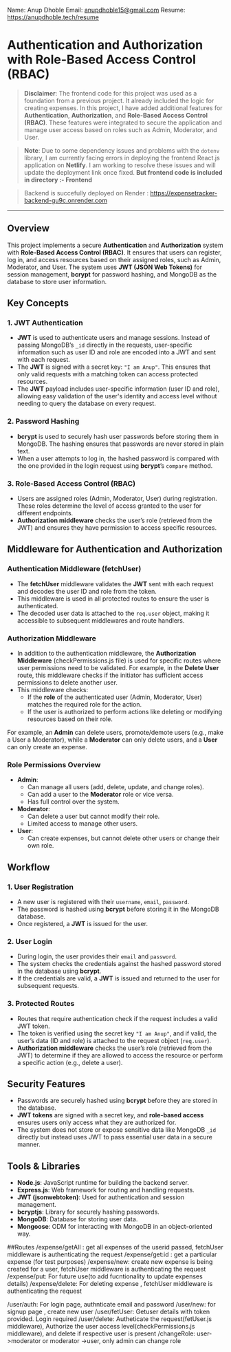 Name: Anup Dhoble 
Email: anupdhoble15@gmail.com
Resume: https://anupdhoble.tech/resume

# Authentication and Authorization with Role-Based Access Control (RBAC)

> **Disclaimer**: The frontend code for this project was used as a foundation from a previous project. It already included the logic for creating expenses. In this project, I have added additional features for **Authentication**, **Authorization**, and **Role-Based Access Control (RBAC)**. These features were integrated to secure the application and manage user access based on roles such as Admin, Moderator, and User.

> **Note**: Due to some dependency issues and problems with the `dotenv` library, I am currently facing errors in deploying the frontend React.js application on **Netlify**. I am working to resolve these issues and will update the deployment link once fixed. **But frontend code is included in directory :- Frontend**

> Backend is succefully deployed on Render : https://expensetracker-backend-gu9c.onrender.com 

---

## Overview

This project implements a secure **Authentication** and **Authorization** system with **Role-Based Access Control (RBAC)**. It ensures that users can register, log in, and access resources based on their assigned roles, such as Admin, Moderator, and User. The system uses **JWT (JSON Web Tokens)** for session management, **bcrypt** for password hashing, and MongoDB as the database to store user information.

## Key Concepts

### 1. **JWT Authentication**
   - **JWT** is used to authenticate users and manage sessions. Instead of passing MongoDB’s `_id` directly in the requests, user-specific information such as user ID and role are encoded into a JWT and sent with each request.
   - The **JWT** is signed with a secret key: `"I am Anup"`. This ensures that only valid requests with a matching token can access protected resources.
   - The **JWT** payload includes user-specific information (user ID and role), allowing easy validation of the user's identity and access level without needing to query the database on every request.

### 2. **Password Hashing**
   - **bcrypt** is used to securely hash user passwords before storing them in MongoDB. The hashing ensures that passwords are never stored in plain text.
   - When a user attempts to log in, the hashed password is compared with the one provided in the login request using **bcrypt**’s `compare` method.

### 3. **Role-Based Access Control (RBAC)**
   - Users are assigned roles (Admin, Moderator, User) during registration. These roles determine the level of access granted to the user for different endpoints.
   - **Authorization middleware** checks the user’s role (retrieved from the JWT) and ensures they have permission to access specific resources.

## Middleware for Authentication and Authorization

### **Authentication Middleware (fetchUser)**

   - The **fetchUser** middleware validates the **JWT** sent with each request and decodes the user ID and role from the token.
   - This middleware is used in all protected routes to ensure the user is authenticated.
   - The decoded user data is attached to the `req.user` object, making it accessible to subsequent middlewares and route handlers.

### **Authorization Middleware**
   
   - In addition to the authentication middleware, the **Authorization Middleware** (checkPermissions.js file) is used for specific routes where user permissions need to be validated. For example, in the **Delete User** route, this middleware checks if the initiator has sufficient access permissions to delete another user.
   - This middleware checks:
     - If the **role** of the authenticated user (Admin, Moderator, User) matches the required role for the action.
     - If the user is authorized to perform actions like deleting or modifying resources based on their role.

   For example, an **Admin** can delete users, promote/demote users (e.g., make a User a Moderator), while a **Moderator** can only delete users, and a **User** can only create an expense.

### Role Permissions Overview

   - **Admin**: 
     - Can manage all users (add, delete, update, and change roles).
     - Can add a user to the **Moderator** role or vice versa.
     - Has full control over the system.
   - **Moderator**: 
     - Can delete a user but cannot modify their role.
     - Limited access to manage other users.
   - **User**: 
     - Can create expenses, but cannot delete other users or change their own role.

## Workflow

### 1. **User Registration**
   - A new user is registered with their `username`, `email`, `password`.
   - The password is hashed using **bcrypt** before storing it in the MongoDB database.
   - Once registered, a **JWT** is issued for the user.

### 2. **User Login**
   - During login, the user provides their `email` and `password`.
   - The system checks the credentials against the hashed password stored in the database using **bcrypt**.
   - If the credentials are valid, a **JWT** is issued and returned to the user for subsequent requests.

### 3. **Protected Routes**
   - Routes that require authentication  check if the request includes a valid JWT token.
   - The token is verified using the secret key `"I am Anup"`, and if valid, the user’s data (ID and role) is attached to the request object (`req.user`).
   - **Authorization middleware** checks the user’s role (retrieved from the JWT) to determine if they are allowed to access the resource or perform a specific action (e.g., delete a user).

## Security Features
   - Passwords are securely hashed using **bcrypt** before they are stored in the database.
   - **JWT tokens** are signed with a secret key, and **role-based access** ensures users only access what they are authorized for.
   - The system does not store or expose sensitive data like MongoDB `_id` directly but instead uses JWT to pass essential user data in a secure manner.

## Tools & Libraries
   - **Node.js**: JavaScript runtime for building the backend server.
   - **Express.js**: Web framework for routing and handling requests.
   - **JWT (jsonwebtoken)**: Used for authentication and session management.
   - **bcryptjs**: Library for securely hashing passwords.
   - **MongoDB**: Database for storing user data.
   - **Mongoose**: ODM for interacting with MongoDB in an object-oriented way.

##Routes
/expense/getAll : get all expenses of the userid passed, fetchUser middleware is authenticating the request
/expense/get:id : get a particular expense (for test purposes)
/expense/new: create new expense is being created for a user, fetchUser middleware is authenticating the request
/expense/put: For future use(to add fucntionality to update expenses details)
/expense/delete: For deleting expense , fetchUser middleware is authenticating the request

/user/auth: For login page, authnticate email and password
/user/new:  for signup page , create new user
/user/fetUser: Getuser details with token provided. Login required
/user/delete:  Autheticate the request(fetUser.js middleware), Authorize the user access level(checkPermissions.js middleware), and delete if respective user is present
/changeRole: user->moderator or moderator ->user, only admin can change role
